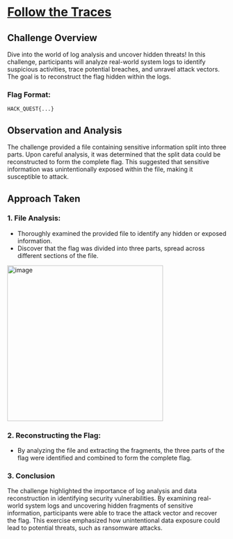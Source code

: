 # [Follow the Traces](https://defhawk.com/battleground/practice-lab/follow-the-traces)

## Challenge Overview

Dive into the world of log analysis and uncover hidden threats! In this challenge, participants will analyze real-world system logs to identify suspicious activities, trace potential breaches, and unravel attack vectors. The goal is to reconstruct the flag hidden within the logs.

### Flag Format: 
```
HACK_QUEST{...}
```

## Observation and Analysis

The challenge provided a file containing sensitive information split into three parts. Upon careful analysis, it was determined that the split data could be reconstructed to form the complete flag. This suggested that sensitive information was unintentionally exposed within the file, making it susceptible to attack.

## Approach Taken

### 1. File Analysis:
- Thoroughly examined the provided file to identify any hidden or exposed information.
- Discover that the flag was divided into three parts, spread across different sections of the file.

<img width="358" alt="image" src="https://github.com/user-attachments/assets/e91a234b-99fa-4277-aa46-cf4400a5bd38" />

### 2. Reconstructing the Flag:
- By analyzing the file and extracting the fragments, the three parts of the flag were identified and combined to form the complete flag.

### 3. Conclusion

The challenge highlighted the importance of log analysis and data reconstruction in identifying security vulnerabilities. By examining real-world system logs and uncovering hidden fragments of sensitive information, participants were able to trace the attack vector and recover the flag. This exercise emphasized how unintentional data exposure could lead to potential threats, such as ransomware attacks.
